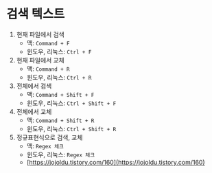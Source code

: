 # 검색 텍스트
1. 현재 파일에서 검색
    - 맥: `Command + F`
    - 윈도우, 리눅스: `Ctrl + F`
2. 현재 파일에서 교체
    - 맥: `Command + R`
    - 윈도우, 리눅스: `Ctrl + R`
3. 전체에서 검색
    - 맥: `Command + Shift + F`
    - 윈도우, 리눅스: `Ctrl + Shift + F`
4. 전체에서 교체
    - 맥: `Command + Shift + R`
    - 윈도우, 리눅스: `Ctrl + Shift + R`
5. 정규표현식으로 검색, 교체
    - 맥: `Regex 체크`
    - 윈도우, 리눅스: `Regex 체크`
    - [https://jojoldu.tistory.com/160](https://jojoldu.tistory.com/160)